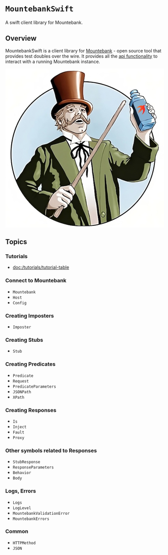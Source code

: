 # ``MountebankSwift``

A swift client library for Mountebank.

## Overview

MountebankSwift is a client library for [Mountebank](https://www.mbtest.org/) - open source tool that
provides test doubles over the wire. It provides all the [api functionality](https://www.mbtest.org/docs/api/overview)
to interact with a running Mountebank instance.

![Mountebank logo holding a bottle with Swift's icon on it](MountebankSwift.jpg)

## Topics

### Tutorials

- <doc:/tutorials/tutorial-table>

### Connect to Mountebank
- ``Mountebank``
- ``Host``
- ``Config``

### Creating Imposters
- ``Imposter``

### Creating Stubs
- ``Stub``

### Creating Predicates
- ``Predicate``
- ``Request``
- ``PredicateParameters``
- ``JSONPath``
- ``XPath``

### Creating Responses
- ``Is``
- ``Inject``
- ``Fault``
- ``Proxy``

### Other symbols related to Responses
- ``StubResponse``
- ``ResponseParameters``
- ``Behavior``
- ``Body``

### Logs, Errors
- ``Logs``
- ``LogLevel``
- ``MountebankValidationError``
- ``MountebankErrors``

### Common
- ``HTTPMethod``
- ``JSON``

